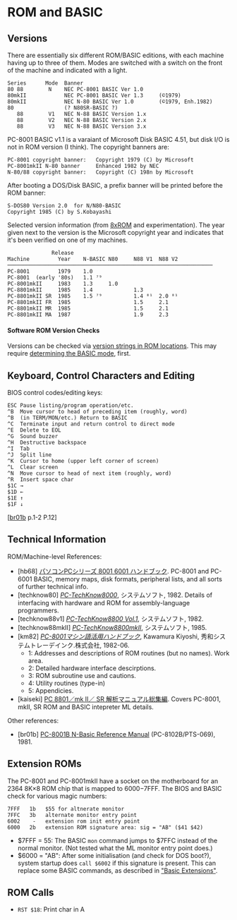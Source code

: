ROM and BASIC
=============

Versions
--------

There are essentially six different ROM/BASIC editions, with each machine
having up to three of them. Modes are switched with a switch on the front
of the machine and indicated with a light.

    Series      Mode  Banner
    80 88        N    NEC PC-8001 BASIC Ver 1.0
    80mkII            NEC PC-8001 BASIC Ver 1.3     (©1979)
    80mkII            NEC N-80 BASIC Ver 1.0        (©1979, Enh.1982)
    80                (? N80SR-BASIC ?)
       88        V1   NEC N-88 BASIC Version 1.x
       88        V2   NEC N-88 BASIC Version 2.x
       88        V3   NEC N-88 BASIC Version 3.x

PC-8001 BASIC v1.1 is a varaiant of Microsoft Disk BASIC 4.51,
but disk I/O is not in ROM version (I think). The copyright banners are:

    PC-8001 copyright banner:   Copyright 1979 (C) by Microsoft
    PC-8001mkII N-80 banner     Enhanced 1982 by NEC
    N-80/88 copyright banner:   Copyright (C) 198n by Microsoft


After booting a DOS/Disk BASIC, a prefix banner will be printed before the
ROM banner:

    S-DOS80 Version 2.0  for N/N80-BASIC
    Copyright 1985 (C) by S.Kobayashi

Selected version information (from [8xROM] and experimentation).
The year given next to the version is the Microsoft copyright year and
indicates that it's been verified on one of my machines.

                  Release
    Machine         Year    N-BASIC N80     N88 V1  N88 V2
    ─────────────────────────────────────────────────────────────────
    PC-8001         1979    1.0
    PC-8001  (early '80s)   1.1 ⁷⁹
    PC-8001mkII     1983    1.3     1.0
    PC-8801mkII     1985    1.4             1.3
    PC-8801mkII SR  1985    1.5 ⁷⁹          1.4 ⁸¹  2.0 ⁸¹
    PC-8801mkII FR  1985                    1.5     2.1
    PC-8801mkII MR  1985                    1.5     2.1
    PC-8801mkII MA  1987                    1.9     2.3

#### Software ROM Version Checks

Versions can be checked via [version strings in ROM locations][ohta-ident].
This may require [determining the BASIC mode][ohta-mode], first.


Keyboard, Control Characters and Editing
----------------------------------------

BIOS control codes/editing keys:

    ESC Pause listing/program operation/etc.
    ^B  Move cursor to head of preceding item (roughly, word)
    ^B  (in TERM/MON/etc.) Return to BASIC
    ^C  Terminate input and return control to direct mode
    ^E  Delete to EOL
    ^G  Sound buzzer
    ^H  Destructive backspace
    ^I  Tab
    ^J  Split line
    ^K  Cursor to home (upper left corner of screen)
    ^L  Clear screen
    ^N  Move cursor to head of next item (roughly, word)
    ^R  Insert space char
    $1C →
    $1D ←
    $1E ↑
    $1F ↓

[[br01b] p.1-2 P.12]


Technical Information
---------------------

ROM/Machine-level References:
* \[hb68] [パソコンPCシリーズ 8001 6001 ハンドブック][hb68].
  PC-8001 and PC-6001 BASIC, memory maps, disk formats, peripheral lists,
  and all sorts of further technical info.
* \[techknow80] [_PC-TechKnow8000_][techknow80], システムソフト, 1982.
  Details of interfacing with hardware and ROM for assembly-language
  programmers.
* \[techknow88v1] [_PC-TechKnow8800 Vol.1_][techknow88v1],
  システムソフト, 1982.
* \[techknow88mkII] [_PC-TechKnow8800mkII_][techknow88mkII],
  システムソフト, 1985.
* \[km82] [_PC-8001マシン語活用ハンドブック_][km82], Kawamura Kiyoshi,
  秀和システムトレーデインク.株式会社, 1982-06.
  - 1: Addresses and descriptions of ROM routines (but no names). Work area.
  - 2: Detailed hardware interface descirptions.
  - 3: ROM subroutine use and cautions.
  - 4: Utility routines (type-in)
  - 5: Appendicies.
* \[kaiseki] [PC 8801／mk II／ SR 解析マニュアル総集編][kaiseki].
  Covers PC-8001, mkII, SR ROM and BASIC intepreter ML details.

Other references:
- \[br01b] [PC-8001B N-Basic Reference Manual][br01b] (PC-8102B/PTS-069), 1981.


Extension ROMs
--------------

The PC-8001 and PC-8001mkII have a socket on the motherboard for an 2364
8K×8 ROM chip that is mapped to $6000-$7FFF. The BIOS and BASIC check for
various magic numbers:

    7FFF   1b   $55 for altnerate monitor
    7FFC   3b   alternate monitor entry point
    6002    -   extension rom init entry point
    6000   2b   extension ROM signature area: sig = "AB" ($41 $42)


- $7FFF = 55: The BASIC `mon` command jumps to $7FFC instead of the normal
  monitor. (Not tested what the ML monitor entry point does.)
- $6000 = "AB": After some initialisation (and check for DOS boot?), system
  startup does `call $6002` if this signature is present. This can replace
  some BASIC commands, as described in ["Basic Extensions"](
  basic.md#basic-extensions).


ROM Calls
---------

- `RST $18`: Print char in A



<!-------------------------------------------------------------------->
[ohta-ident]: http://www.kiwi-us.com/~ohta/pc88/ident.htm
[ohta-mode]: http://www.kiwi-us.com/~ohta/pc88/mode.htm

[8xROM]: https://retrocomputerpeople.web.fc2.com/machines/nec/cmn_vers.html
[hb68]: https://archive.org/stream/PC8001600100160011982#page/n5/mode/1up
[kaiseki]: https://archive.org/details/pc-8801mk-ii-sr
[km82]: https://archive.org/details/pc-8001
[techknow80]: https://archive.org/details/pctechknow8000
[techknow88mkII]: https://archive.org/details/pc-techknow-8801mk-ii
[techknow88v1]: https://archive.org/details/PCTechknow8801Vol.11982/

[br01b]: https://archive.org/details/pc-8001b-n-basic-reference-manual-nec-en-1981
